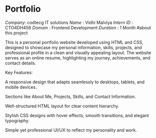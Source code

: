 # Portfolio

*Company*: codtecg IT solutions
*Name* : Vidhi Malviya
*Intern ID* : CTO4DH456
*Domain* : Frontend Development
*Duration* : 1 Month
#about this project

This is a personal portfolio website developed using HTML and CSS, designed to showcase my personal information, skills, projects, and professional profile in a clean and visually appealing layout. The website serves as an online resume, highlighting my journey, achievements, and contact details.

Key Features:

A responsive design that adapts seamlessly to desktops, tablets, and mobile devices.

Sections like About Me, Projects, Skills, and Contact Information.

Well-structured HTML layout for clear content hierarchy.

Stylish CSS designs with hover effects, smooth transitions, and elegant typography.

Simple yet professional UI/UX to reflect my personality and work.
